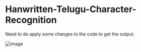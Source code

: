 # Hanwritten-Telugu-Character-Recognition

Need to do apply some changes to the code to get the output.


![image](https://github.com/bhavesh090802/Hanwritten-Telugu-Character-Recognition/assets/124791411/bf84ca75-7528-4035-9b37-1ec5ba597803)
